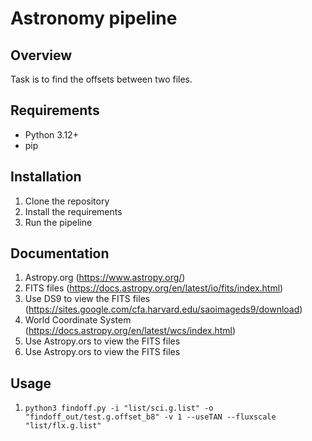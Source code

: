 # Astronomy pipeline

## Overview
Task is to find the offsets between two files.

## Requirements
- Python 3.12+
- pip

## Installation
1. Clone the repository
2. Install the requirements
3. Run the pipeline

## Documentation
1. Astropy.org (https://www.astropy.org/)
2. FITS files (https://docs.astropy.org/en/latest/io/fits/index.html)
3. Use DS9 to view the FITS files (https://sites.google.com/cfa.harvard.edu/saoimageds9/download)
4. World Coordinate System (https://docs.astropy.org/en/latest/wcs/index.html)
5. Use Astropy.ors to view the FITS files
6. Use Astropy.ors to view the FITS files

## Usage
1. `python3 findoff.py -i "list/sci.g.list" -o "findoff_out/test.g.offset_b8" -v 1 --useTAN --fluxscale "list/flx.g.list"`
